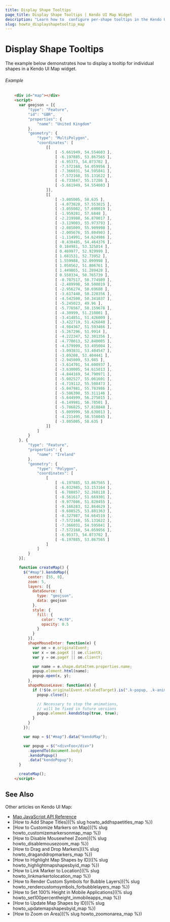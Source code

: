 ```yaml
---
title: Display Shape Tooltips
page_title: Display Shape Tooltips | Kendo UI Map Widget
description: "Learn how to  configure per-shape tooltips in the Kendo UI Map shape layer."
slug: howto_displayshapetooltip_map
---
```


# Display Shape Tooltips

The example below demonstrates how to display a tooltip for individual shapes in a Kendo UI Map widget.

###### Example

```html
    <div id="map"></div>
    <script>
      var geojson = [{
          "type": "Feature",
          "id": "GBR",
          "properties": {
              "name": "United Kingdom"
          },
          "geometry": {
              "type": "MultiPolygon",
              "coordinates": [
                  [[
                      [ -5.661949, 54.554603 ],
                      [ -6.197885, 53.867565 ],
                      [ -6.95373, 54.073702 ],
                      [ -7.572168, 54.059956 ],
                      [ -7.366031, 54.595841 ],
                      [ -7.572168, 55.131622 ],
                      [ -6.733847, 55.17286 ],
                      [ -5.661949, 54.554603 ]
                  ]],
                  [[
                      [ -3.005005, 58.635 ],
                      [ -4.073828, 57.553025 ],
                      [ -3.055002, 57.690019 ],
                      [ -1.959281, 57.6848 ],
                      [ -2.219988, 56.870017 ],
                      [ -3.119003, 55.973793 ],
                      [ -2.085009, 55.909998 ],
                      [ -2.005676, 55.804903 ],
                      [ -1.114991, 54.624986 ],
                      [ -0.430485, 54.464376 ],
                      [ 0.184981, 53.325014 ],
                      [ 0.469977, 52.929999 ],
                      [ 1.681531, 52.73952 ],
                      [ 1.559988, 52.099998 ],
                      [ 1.050562, 51.806761 ],
                      [ 1.449865, 51.289428 ],
                      [ 0.550334, 50.765739 ],
                      [ -0.787517, 50.774989 ],
                      [ -2.489998, 50.500019 ],
                      [ -2.956274, 50.69688 ],
                      [ -3.617448, 50.228356 ],
                      [ -4.542508, 50.341837 ],
                      [ -5.245023, 49.96 ],
                      [ -5.776567, 50.159678 ],
                      [ -4.30999, 51.210001 ],
                      [ -3.414851, 51.426009 ],
                      [ -3.422719, 51.426848 ],
                      [ -4.984367, 51.593466 ],
                      [ -5.267296, 51.9914 ],
                      [ -4.222347, 52.301356 ],
                      [ -4.770013, 52.840005 ],
                      [ -4.579999, 53.495004 ],
                      [ -3.093831, 53.404547 ],
                      [ -3.09208, 53.404441 ],
                      [ -2.945009, 53.985 ],
                      [ -3.614701, 54.600937 ],
                      [ -3.630005, 54.615013 ],
                      [ -4.844169, 54.790971 ],
                      [ -5.082527, 55.061601 ],
                      [ -4.719112, 55.508473 ],
                      [ -5.047981, 55.783986 ],
                      [ -5.586398, 55.311146 ],
                      [ -5.644999, 56.275015 ],
                      [ -6.149981, 56.78501 ],
                      [ -5.786825, 57.818848 ],
                      [ -5.009999, 58.630013 ],
                      [ -4.211495, 58.550845 ],
                      [ -3.005005, 58.635 ]
                  ]]
              ]
          }
      }, {
          "type": "Feature",
          "properties": {
              "name": "Ireland"
          },
          "geometry": {
              "type": "Polygon",
              "coordinates": [
                  [
                      [ -6.197885, 53.867565 ],
                      [ -6.032985, 53.153164 ],
                      [ -6.788857, 52.260118 ],
                      [ -8.561617, 51.669301 ],
                      [ -9.977086, 51.820455 ],
                      [ -9.166283, 52.864629 ],
                      [ -9.688525, 53.881363 ],
                      [ -8.327987, 54.664519 ],
                      [ -7.572168, 55.131622 ],
                      [ -7.366031, 54.595841 ],
                      [ -7.572168, 54.059956 ],
                      [ -6.95373, 54.073702 ],
                      [ -6.197885, 53.867565 ]
                  ]
              ]
          }
      }];

      function createMap() {
        $("#map").kendoMap({
          center: [55, 0],
          zoom: 5,
          layers: [{
            dataSource: {
              type: "geojson",
              data: geojson
            },
            style: {
              fill: {
                color: "#cf0",
                opacity: 0.5
              }
            }
          }],
          shapeMouseEnter: function(e) {
            var oe = e.originalEvent;
            var x = oe.pageX || oe.clientX;
            var y = oe.pageY || oe.clientY;

            var name = e.shape.dataItem.properties.name;
            popup.element.html(name);
            popup.open(x, y);
          },
          shapeMouseLeave: function(e) {
            if (!$(e.originalEvent.relatedTarget).is(".k-popup, .k-animation-container")) {
              popup.close();

              // Necessary to stop the animations,
              // will be fixed in future versions
              popup.element.kendoStop(true, true);
            }
          }
        });

        var map = $("#map").data("kendoMap");

        var popup = $("<div>Foo</div>")
          .appendTo(document.body)
          .kendoPopup()
          .data("kendoPopup");
      }

      createMap();
    </script>
```

## See Also

Other articles on Kendo UI Map:

* [Map JavaScript API Reference](/api/javascript/dataviz/ui/map)
* [How to Add Shape Titles]({% slug howto_addhspaetitles_map %})
* [How to Customize Markers on Map]({% slug howto_customizemarkersonmap_map %})
* [How to Disable Mousewheel Zoom]({% slug howto_disablemousezoom_map %})
* [How to Drag and Drop Markers]({% slug howto_draganddropmarkers_map %})
* [How to Highlight Map Shapes by ID]({% slug howto_highlightmapshapesbyid_map %})
* [How to Link Marker to Location]({% slug howto_linkmarkertolocation_map %})
* [How to Render Custom Symbols for Bubble Layers]({% slug howto_rendercustomsymbols_forbubblelayers_map %})
* [How to Set 100% Height in Mobile Applications]({% slug howto_set100percentheight_inmobileapps_map %})
* [How to Update Map Shapes by ID]({% slug howto_updatemapshapesbyid_map %})
* [How to Zoom on Area]({% slug howto_zoomonarea_map %})
